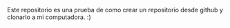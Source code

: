 Este repositorio es una prueba de como crear un repositorio desde github y clonarlo a mi computadora. :)
